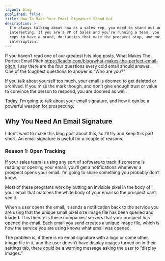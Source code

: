 ```yaml
---
layout: blog
published: false
title: How To Make Your Email Signature Stand Out
description: >-
  I’m always talking about how as a sales rep, you need to stand out and be
  interesting. If you are a VP of Sales and you’re running a team, you need your
  reps to have a brand, do tactics that make the prospect stop, and notice their
  interruption.
---
```


If you haven’t read one of our greatest hits blog posts, What Makes The Perfect Email Pitch https://leadiq.com/blog/what-makes-the-perfect-email-pitch, I say there are the four questions every cold email should answer. One of the toughest questions to answer is “Who are you?” 

If you talk about yourself too much, your email is doomed to get deleted or archived. If you miss the mark though, and don’t give enough trust or value to convince the person to respond, you are doomed as well. 

Today, I’m going to talk about your email signature, and how it can be a powerful weapon for prospecting.

## Why You Need An Email Signature

I don’t want to make this blog post about this, so I’ll try and keep this part short. An email signature is useful for a couple of reasons.  

### Reason 1: Open Tracking

If your sales team is using any sort of software to track if someone is reading or opening your email, you’ll get a notifications whenever a prospect opens your email. I’m going to share something you probably don’t know. 

Most of these programs work by putting an invisible pixel in the body of your email that matches the white body of your email so the prospect can’t see it. 

When a user opens the email, it sends a notification back to the service you are using that the unique small pixel size image file has been queried and loaded. This then tells these companies’ servers that your prospect has opened the email. Each email you send creates a unique image file, which is how the service you are using knows what email was opened. 

The problem is, if there is no email signature with a logo or some other image file in it, and the user doesn’t have display images turned on in their settings tab, there could be a warning message asking the user to “display images.”

